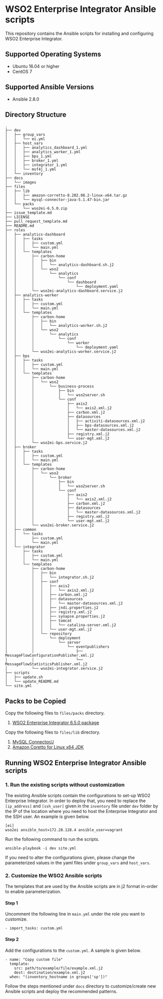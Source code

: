# WSO2 Enterprise Integrator Ansible scripts

This repository contains the Ansible scripts for installing and configuring WSO2 Enterprise Integrator.

## Supported Operating Systems
- Ubuntu 16.04 or higher
- CentOS 7

## Supported Ansible Versions

- Ansible 2.8.0

## Directory Structure
```
.
├── dev
│   ├── group_vars
│   │   └── ei.yml
│   ├── host_vars
│   │   ├── analytics_dashboard_1.yml
│   │   ├── analytics_worker_1.yml
│   │   ├── bps_1.yml
│   │   ├── broker_1.yml
│   │   ├── integrator_1.yml
│   │   └── msf4j_1.yml
│   └── inventory
├── docs
│   └── images
├── files
│   ├── lib
│   │   ├── amazon-corretto-8.202.08.2-linux-x64.tar.gz
│   │   └── mysql-connector-java-5.1.47-bin.jar
│   └── packs
│       └── wso2ei-6.5.0.zip
├── issue_template.md
├── LICENSE
├── pull_request_template.md
├── README.md
├── roles
│   ├── analytics-dashboard
│   │   ├── tasks
│   │   │   ├── custom.yml
│   │   │   └── main.yml
│   │   └── templates
│   │       ├── carbon-home
│   │       │   ├── bin
│   │       │   │   └── analytics-dashboard.sh.j2
│   │       │   └── wso2
│   │       │       └── analytics
│   │       │           └── conf
│   │       │               └── dashboard
│   │       │                   └── deployment.yaml
│   │       └── wso2ei-analytics-dashboard.service.j2
│   ├── analytics-worker
│   │   ├── tasks
│   │   │   ├── custom.yml
│   │   │   └── main.yml
│   │   └── templates
│   │       ├── carbon-home
│   │       │   ├── bin
│   │       │   │   └── analytics-worker.sh.j2
│   │       │   └── wso2
│   │       │       └── analytics
│   │       │           └── conf
│   │       │               └── worker
│   │       │                   └── deployment.yaml
│   │       └── wso2ei-analytics-worker.service.j2
│   ├── bps
│   │   ├── tasks
│   │   │   ├── custom.yml
│   │   │   └── main.yml
│   │   └── templates
│   │       ├── carbon-home
│   │       │   └── wso2
│   │       │       └── business-process
│   │       │           ├── bin
│   │       │           │   └── wso2server.sh
│   │       │           └── conf
│   │       │               ├── axis2
│   │       │               │   └── axis2.xml.j2
│   │       │               ├── carbon.xml.j2
│   │       │               ├── datasources
│   │       │               │   ├── activiti-datasources.xml.j2
│   │       │               │   ├── bps-datasources.xml.j2
│   │       │               │   └── master-datasources.xml.j2
│   │       │               ├── registry.xml.j2
│   │       │               └── user-mgt.xml.j2
│   │       └── wso2ei-bps.service.j2
│   ├── broker
│   │   ├── tasks
│   │   │   ├── custom.yml
│   │   │   └── main.yml
│   │   └── templates
│   │       ├── carbon-home
│   │       │   └── wso2
│   │       │       └── broker
│   │       │           ├── bin
│   │       │           │   └── wso2server.sh
│   │       │           └── conf
│   │       │               ├── axis2
│   │       │               │   └── axis2.xml.j2
│   │       │               ├── carbon.xml.j2
│   │       │               ├── datasources
│   │       │               │   └── master-datasources.xml.j2
│   │       │               ├── registry.xml.j2
│   │       │               └── user-mgt.xml.j2
│   │       └── wso2ei-broker.service.j2
│   ├── common
│   │   └── tasks
│   │       ├── custom.yml
│   │       └── main.yml
│   └── integrator
│       ├── tasks
│       │   ├── custom.yml
│       │   └── main.yml
│       └── templates
│           ├── carbon-home
│           │   ├── bin
│           │   │   └── integrator.sh.j2
│           │   ├── conf
│           │   │   ├── axis2
│           │   │   │   └── axis2.xml.j2
│           │   │   ├── carbon.xml.j2
│           │   │   ├── datasources
│           │   │   │   └── master-datasources.xml.j2
│           │   │   ├── jndi.properties.j2
│           │   │   ├── registry.xml.j2
│           │   │   ├── synapse.properties.j2
│           │   │   ├── tomcat
│           │   │   │   └── catalina-server.xml.j2
│           │   │   └── user-mgt.xml.j2
│           │   └── repository
│           │       └── deployment
│           │           └── server
│           │               └── eventpublishers
│           │                   ├── MessageFlowConfigurationPublisher.xml.j2
│           │                   └── MessageFlowStatisticsPublisher.xml.j2
│           └── wso2ei-integrator.service.j2
├── scripts
│   ├── update.sh
│   └── update_README.md
└── site.yml
```

## Packs to be Copied

Copy the following files to `files/packs` directory.

1. [WSO2 Enterprise Integrator 6.5.0 package](https://wso2.com/integration/install/)

Copy the following files to `files/lib` directory.

1. [MySQL Connector/J](https://dev.mysql.com/downloads/connector/j/5.1.html)
2. [Amazon Coretto for Linux x64 JDK](https://docs.aws.amazon.com/corretto/latest/corretto-8-ug/downloads-list.html)

## Running WSO2 Enterprise Integrator Ansible scripts

### 1. Run the existing scripts without customization
The existing Ansible scripts contain the configurations to set-up WSO2 Enterprise Integrator. In order to deploy that, you need to replace the `[ip_address]` and `[ssh_user]` given in the `inventory` file under `dev` folder by the IP of the location where you need to host the Enterprise Integrator and the SSH user. An example is given below.
```
[ei]
wso2ei ansible_host=172.28.128.4 ansible_user=vagrant
```

Run the following command to run the scripts.

`ansible-playbook -i dev site.yml`

If you need to alter the configurations given, please change the parameterized values in the yaml files under `group_vars` and `host_vars`.

### 2. Customize the WSO2 Ansible scripts

The templates that are used by the Ansible scripts are in j2 format in-order to enable parameterization.

#### Step 1
Uncomment the following line in `main.yml` under the role you want to customize.
```
- import_tasks: custom.yml
```

#### Step 2
Add the configurations to the `custom.yml`. A sample is given below.

```
- name: "Copy custom file"
  template:
    src: path/to/example/file/example.xml.j2
    dest: destination/example.xml.j2
  when: "(inventory_hostname in groups['sp'])"
```

Follow the steps mentioned under `docs` directory to customize/create new Ansible scripts and deploy the recommended patterns.
